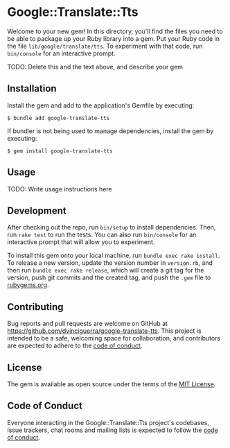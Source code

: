 # Google::Translate::Tts

Welcome to your new gem! In this directory, you'll find the files you need to be able to package up your Ruby library into a gem. Put your Ruby code in the file `lib/google/translate/tts`. To experiment with that code, run `bin/console` for an interactive prompt.

TODO: Delete this and the text above, and describe your gem

## Installation

Install the gem and add to the application's Gemfile by executing:

    $ bundle add google-translate-tts

If bundler is not being used to manage dependencies, install the gem by executing:

    $ gem install google-translate-tts

## Usage

TODO: Write usage instructions here

## Development

After checking out the repo, run `bin/setup` to install dependencies. Then, run `rake test` to run the tests. You can also run `bin/console` for an interactive prompt that will allow you to experiment.

To install this gem onto your local machine, run `bundle exec rake install`. To release a new version, update the version number in `version.rb`, and then run `bundle exec rake release`, which will create a git tag for the version, push git commits and the created tag, and push the `.gem` file to [rubygems.org](https://rubygems.org).

## Contributing

Bug reports and pull requests are welcome on GitHub at https://github.com/dvinciguerra/google-translate-tts. This project is intended to be a safe, welcoming space for collaboration, and contributors are expected to adhere to the [code of conduct](https://github.com/dvinciguerra/google-translate-tts/blob/main/CODE_OF_CONDUCT.md).

## License

The gem is available as open source under the terms of the [MIT License](https://opensource.org/licenses/MIT).

## Code of Conduct

Everyone interacting in the Google::Translate::Tts project's codebases, issue trackers, chat rooms and mailing lists is expected to follow the [code of conduct](https://github.com/dvinciguerra/google-translate-tts/blob/main/CODE_OF_CONDUCT.md).
